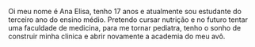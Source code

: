 Oi meu nome é Ana Elisa, tenho 17 anos e atualmente sou estudante do terceiro ano do ensino médio.
Pretendo cursar nutrição e no futuro tentar uma faculdade de medicina, para me tornar pediatra, 
tenho o sonho de construir minha clinica e abrir novamente a academia do meu avô.
